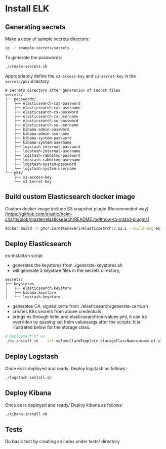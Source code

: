 # Install ELK
## Generating secrets

Make a copy of sample secrets directory:

```sh
cp -r example-secrets/secrets .
```
To generate the passwords:

```sh
./create-secrets.sh
```
Appropriately define the `s3-access-key` and `s3-secret-key` in the `secrets/pki` directory
```
# secrets directory after generation of secret files
secrets/
├── passwords/
│   ├── elasticsearch-cat-password
│   ├── elasticsearch-cat-username
│   ├── elasticsearch-rs-password
│   ├── elasticsearch-rs-username
│   ├── elasticsearch-su-password
│   ├── elasticsearch-su-username
│   ├── kibana-admin-password
│   ├── kibana-admin-username
│   ├── kibana-system-password
│   ├── kibana-system-username
│   ├── logstash-internal-password
│   ├── logstash-internal-username
│   ├── logstash-rabbitmq-password
│   ├── logstash-rabbitmq-username
│   ├── logstash-system-password
│   └── logstash-system-username
└── pki/
    ├── s3-access-key
    └── s3-secret-key
```
## Build custom Elasticsearch docker image
Custom docker image include S3 snapshot plugin (Recommeded way)[https://github.com/elastic/helm-charts/blob/master/elasticsearch/README.md#how-to-install-plugins]
```sh
docker build -t ghcr.io/datakaveri/elasticsearch:7.12.1 --build-arg es_version=7.12.1 -f elasticsearch/docker/Dockerfile .
```

## Deploy Elasticsearch

es-install.sh script
- generates the keystores from ./generate-keystores.sh
- will generate 3 keystore files in the secrets directory,

```
secrets/
├── keystores
│   ├── elasticsearch.keystore
│   ├── kibana.keystore
│   └── logstash.keystore

```
- generates CA, signed certs from ./elasticsearch/generate-certs.sh
- creates K8s secrets from above credentials
- brings es through helm and elasticsearch/es-values.yml, it can be overriden by passing set helm valuesargs after the scripts. It is illustrated below for the storage class.

```sh
# Deployment of es
./es-install.sh  --set volumeClaimTemplate.storageClassName=<name-of-storage-class>
```
## Deploy Logstash
Once es is deployed and ready. Deploy logstash as follows :
 
```sh
./logstash-install.sh
```

## Deploy Kibana
Once es is deployed and ready/ Deploy kibana as follows: 
```sh
./kibana-install.sh
```
## Tests
Do basic test by creating an index under tests/ directory

